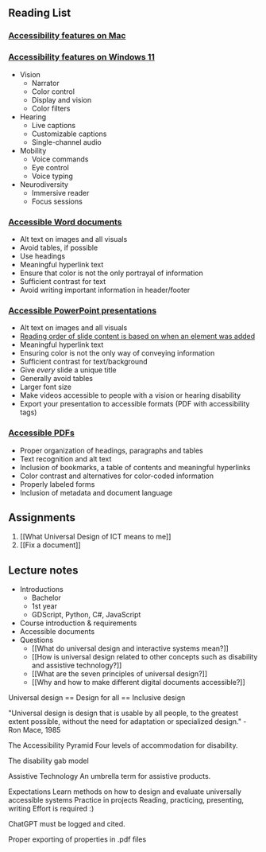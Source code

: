 ## Reading List
### [Accessibility features on Mac](https://support.apple.com/guide/mac-help/get-started-with-accessibility-features-mh35884/mac)
### [Accessibility features on Windows 11](https://www.microsoft.com/en-us/windows/accessibility-features?msockid=3a3eefc2cbb76bdd00a4fb18cfb7651a#vision)
- Vision
	- Narrator
	- Color control
	- Display and vision
	- Color filters
- Hearing
	- Live captions
	- Customizable captions
	- Single-channel audio
- Mobility
	- Voice commands
	- Eye control
	- Voice typing
- Neurodiversity
	- Immersive reader
	- Focus sessions

### [Accessible Word documents](https://support.microsoft.com/en-us/office/make-your-word-documents-accessible-to-people-with-disabilities-d9bf3683-87ac-47ea-b91a-78dcacb3c66d)
- Alt text on images and all visuals
- Avoid tables, if possible
- Use headings
- Meaningful hyperlink text
- Ensure that color is not the only portrayal of information
- Sufficient contrast for text
- Avoid writing important information in header/footer

### [Accessible PowerPoint presentations](https://support.microsoft.com/en-us/office/make-your-powerpoint-presentations-accessible-to-people-with-disabilities-6f7772b2-2f33-4bd2-8ca7-dae3b2b3ef25#PickTab=Windows)
- Alt text on images and all visuals
- [Reading order of slide content is based on when an element was added](https://support.microsoft.com/en-us/office/make-your-powerpoint-presentations-accessible-to-people-with-disabilities-6f7772b2-2f33-4bd2-8ca7-dae3b2b3ef25#bkmk_readingorderwin)
- Meaningful hyperlink text
- Ensuring color is not the only way of conveying information
- Sufficient contrast for text/background
- Give *every* slide a unique title
- Generally avoid tables
- Larger font size
- Make videos accessible to people with a vision or hearing disability
- Export your presentation to accessible formats (PDF with accessibility tags)

### [Accessible PDFs](https://www.adobe.com/acrobat/hub/what-is-an-accessible-pdf.html?msockid=3a3eefc2cbb76bdd00a4fb18cfb7651a)
- Proper organization of headings, paragraphs and tables
- Text recognition and alt text
- Inclusion of bookmarks, a table of contents and meaningful hyperlinks
- Color contrast and alternatives for color-coded information
- Properly labeled forms
- Inclusion of metadata and document language 

## Assignments
1. [[What Universal Design of ICT means to me]]
2. [[Fix a document]]

## Lecture notes
- Introductions
	- Bachelor
	- 1st year
	- GDScript, Python, C#, JavaScript
- Course introduction & requirements
- Accessible documents
- Questions
	- [[What do universal design and interactive systems mean?]]
	- [[How is universal design related to other concepts such as disability and assistive technology?]]
	- [[What are the seven principles of universal design?]]
	- [[Why and how to make different digital documents accessible?]]

Universal design == Design for all == Inclusive design

"Universal design is design that is usable by all people, to the greatest extent possible, without the need for adaptation or specialized design." - Ron Mace, 1985

The Accessibility Pyramid
Four levels of accommodation for disability.

The disability gab model

Assistive Technology
An umbrella term for assistive products.

Expectations
Learn methods on how to design and evaluate universally accessible systems
Practice in projects
Reading, practicing, presenting, writing
Effort is required :)

ChatGPT must be logged and cited.

Proper exporting of properties in .pdf files